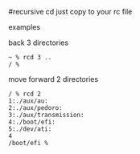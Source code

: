 #recursive cd
just copy to your rc file

examples

back 3 directories
```
~ % rcd 3 ..
/ %
```

move forward 2 directories
```
/ % rcd 2
1:./aux/au:
2:./aux/pedoro:
3:./aux/transmission:
4:./boot/efi:
5:./dev/ati:
4
/boot/efi %
```
